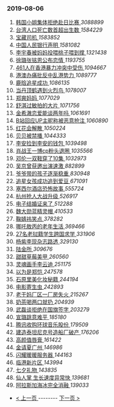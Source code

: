 ### 2019-08-06 
1. [ 韩国小姐集体拒绝赴日比赛 ](https://s.weibo.com/weibo?q=%23%E9%9F%A9%E5%9B%BD%E5%B0%8F%E5%A7%90%E9%9B%86%E4%BD%93%E6%8B%92%E7%BB%9D%E8%B5%B4%E6%97%A5%E6%AF%94%E8%B5%9B%23&Refer=top) *3088899*
1. [ 台湾人口死亡数首超出生数 ](https://s.weibo.com/weibo?q=%23%E5%8F%B0%E6%B9%BE%E4%BA%BA%E5%8F%A3%E6%AD%BB%E4%BA%A1%E6%95%B0%E9%A6%96%E8%B6%85%E5%87%BA%E7%94%9F%E6%95%B0%23&Refer=top) *1584229*
1. [ 宝藏司机 ](https://s.weibo.com/weibo?q=%23%E5%AE%9D%E8%97%8F%E5%8F%B8%E6%9C%BA%23&topic_ad=1&Refer=top) *1583852*
1. [ 中国人民银行声明 ](https://s.weibo.com/weibo?q=%23%E4%B8%AD%E5%9B%BD%E4%BA%BA%E6%B0%91%E9%93%B6%E8%A1%8C%E5%A3%B0%E6%98%8E%23&Refer=top) *1581082*
1. [ 李宇春被妈妈投喂桃子喂到撑 ](https://s.weibo.com/weibo?q=%23%E6%9D%8E%E5%AE%87%E6%98%A5%E8%A2%AB%E5%A6%88%E5%A6%88%E6%8A%95%E5%96%82%E6%A1%83%E5%AD%90%E5%96%82%E5%88%B0%E6%92%91%23&Refer=top) *1321438*
1. [ 徐璐张铭恩公布恋情 ](https://s.weibo.com/weibo?q=%23%E5%BE%90%E7%92%90%E5%BC%A0%E9%93%AD%E6%81%A9%E5%85%AC%E5%B8%83%E6%81%8B%E6%83%85%23&Refer=top) *1193755*
1. [ 461人在香港暴力冲突中受伤 ](https://s.weibo.com/weibo?q=%23461%E4%BA%BA%E5%9C%A8%E9%A6%99%E6%B8%AF%E6%9A%B4%E5%8A%9B%E5%86%B2%E7%AA%81%E4%B8%AD%E5%8F%97%E4%BC%A4%23&Refer=top) *1094667*
1. [ 港澳办痛批反中乱港势力 ](https://s.weibo.com/weibo?q=%23%E6%B8%AF%E6%BE%B3%E5%8A%9E%E7%97%9B%E6%89%B9%E5%8F%8D%E4%B8%AD%E4%B9%B1%E6%B8%AF%E5%8A%BF%E5%8A%9B%23&Refer=top) *1089777*
1. [ 鹿晗追星成功 ](https://s.weibo.com/weibo?q=%23%E9%B9%BF%E6%99%97%E8%BF%BD%E6%98%9F%E6%88%90%E5%8A%9F%23&Refer=top) *1086135*
1. [ 当丹顶鹤遇到火烈鸟 ](https://s.weibo.com/weibo?q=%23%E5%BD%93%E4%B8%B9%E9%A1%B6%E9%B9%A4%E9%81%87%E5%88%B0%E7%81%AB%E7%83%88%E9%B8%9F%23&Refer=top) *1078007*
1. [ 郑爽妈妈 ](https://s.weibo.com/weibo?q=%23%E9%83%91%E7%88%BD%E5%A6%88%E5%A6%88%23&Refer=top) *1077029*
1. [ 舒淇过敏拍的大片 ](https://s.weibo.com/weibo?q=%23%E8%88%92%E6%B7%87%E8%BF%87%E6%95%8F%E6%8B%8D%E7%9A%84%E5%A4%A7%E7%89%87%23&Refer=top) *1071756*
1. [ 金希澈恋爱能谈两年吗 ](https://s.weibo.com/weibo?q=%23%E9%87%91%E5%B8%8C%E6%BE%88%E6%81%8B%E7%88%B1%E8%83%BD%E8%B0%88%E4%B8%A4%E5%B9%B4%E5%90%97%23&Refer=top) *1061691*
1. [ B站回应UP主昵称被恶意抢注 ](https://s.weibo.com/weibo?q=%23B%E7%AB%99%E5%9B%9E%E5%BA%94UP%E4%B8%BB%E6%98%B5%E7%A7%B0%E8%A2%AB%E6%81%B6%E6%84%8F%E6%8A%A2%E6%B3%A8%23&Refer=top) *1060890*
1. [ 红花会解散 ](https://s.weibo.com/weibo?q=%E7%BA%A2%E8%8A%B1%E4%BC%9A%E8%A7%A3%E6%95%A3&Refer=top) *1050224*
1. [ 贝贝被禁播 ](https://s.weibo.com/weibo?q=%E8%B4%9D%E8%B4%9D%E8%A2%AB%E7%A6%81%E6%92%AD&Refer=top) *1044333*
1. [ 李安捡到李安的钱包 ](https://s.weibo.com/weibo?q=%23%E6%9D%8E%E5%AE%89%E6%8D%A1%E5%88%B0%E6%9D%8E%E5%AE%89%E7%9A%84%E9%92%B1%E5%8C%85%23&Refer=top) *1039498*
1. [ 肖战王一博cp粉头退圈 ](https://s.weibo.com/weibo?q=%23%E8%82%96%E6%88%98%E7%8E%8B%E4%B8%80%E5%8D%9Acp%E7%B2%89%E5%A4%B4%E9%80%80%E5%9C%88%23&Refer=top) *1035566*
1. [ 邓伦一双鞋穿了10集 ](https://s.weibo.com/weibo?q=%23%E9%82%93%E4%BC%A6%E4%B8%80%E5%8F%8C%E9%9E%8B%E7%A9%BF%E4%BA%8610%E9%9B%86%23&Refer=top) *1032973*
1. [ 吴京曾获邀出演速激 ](https://s.weibo.com/weibo?q=%23%E5%90%B4%E4%BA%AC%E6%9B%BE%E8%8E%B7%E9%82%80%E5%87%BA%E6%BC%94%E9%80%9F%E6%BF%80%23&Refer=top) *882899*
1. [ 爷爷带的孩子逐渐稳重 ](https://s.weibo.com/weibo?q=%23%E7%88%B7%E7%88%B7%E5%B8%A6%E7%9A%84%E5%AD%A9%E5%AD%90%E9%80%90%E6%B8%90%E7%A8%B3%E9%87%8D%23&Refer=top) *830948*
1. [ 追星女孩成功追到爱豆 ](https://s.weibo.com/weibo?q=%23%E8%BF%BD%E6%98%9F%E5%A5%B3%E5%AD%A9%E6%88%90%E5%8A%9F%E8%BF%BD%E5%88%B0%E7%88%B1%E8%B1%86%23&Refer=top) *671091*
1. [ 塞西尔酒店恐怖故事 ](https://s.weibo.com/weibo?q=%23%E5%A1%9E%E8%A5%BF%E5%B0%94%E9%85%92%E5%BA%97%E6%81%90%E6%80%96%E6%95%85%E4%BA%8B%23&Refer=top) *555724*
1. [ 杭州抢人大战升级 ](https://s.weibo.com/weibo?q=%23%E6%9D%AD%E5%B7%9E%E6%8A%A2%E4%BA%BA%E5%A4%A7%E6%88%98%E5%8D%87%E7%BA%A7%23&Refer=top) *526917*
1. [ 电子结婚证来了 ](https://s.weibo.com/weibo?q=%23%E7%94%B5%E5%AD%90%E7%BB%93%E5%A9%9A%E8%AF%81%E6%9D%A5%E4%BA%86%23&Refer=top) *512288*
1. [ 魏大勋蓝精灵帽 ](https://s.weibo.com/weibo?q=%23%E9%AD%8F%E5%A4%A7%E5%8B%8B%E8%93%9D%E7%B2%BE%E7%81%B5%E5%B8%BD%23&Refer=top) *410533*
1. [ 鞠婧祎笑点 ](https://s.weibo.com/weibo?q=%23%E9%9E%A0%E5%A9%A7%E7%A5%8E%E7%AC%91%E7%82%B9%23&Refer=top) *378282*
1. [ 哪吒敖丙的老年生活 ](https://s.weibo.com/weibo?q=%23%E5%93%AA%E5%90%92%E6%95%96%E4%B8%99%E7%9A%84%E8%80%81%E5%B9%B4%E7%94%9F%E6%B4%BB%23&Refer=top) *369466*
1. [ 27名老挝籍学生跨国求学 ](https://s.weibo.com/weibo?q=27%E5%90%8D%E8%80%81%E6%8C%9D%E7%B1%8D%E5%AD%A6%E7%94%9F%E8%B7%A8%E5%9B%BD%E6%B1%82%E5%AD%A6&Refer=top) *331906*
1. [ 杨紫李现杂志路透 ](https://s.weibo.com/weibo?q=%23%E6%9D%A8%E7%B4%AB%E6%9D%8E%E7%8E%B0%E6%9D%82%E5%BF%97%E8%B7%AF%E9%80%8F%23&Refer=top) *329130*
1. [ 陆金所 ](https://s.weibo.com/weibo?q=%23%E9%99%86%E9%87%91%E6%89%80%23&Refer=top) *309676*
1. [ 甜甜草莓美甲 ](https://s.weibo.com/weibo?q=%23%E7%94%9C%E7%94%9C%E8%8D%89%E8%8E%93%E7%BE%8E%E7%94%B2%23&Refer=top) *260560*
1. [ 灵魂画手李云迪 ](https://s.weibo.com/weibo?q=%23%E7%81%B5%E9%AD%82%E7%94%BB%E6%89%8B%E6%9D%8E%E4%BA%91%E8%BF%AA%23&Refer=top) *251175*
1. [ 以为是郑恺 ](https://s.weibo.com/weibo?q=%23%E4%BB%A5%E4%B8%BA%E6%98%AF%E9%83%91%E6%81%BA%23&Refer=top) *247578*
1. [ 石原里美化妆秘籍 ](https://s.weibo.com/weibo?q=%23%E7%9F%B3%E5%8E%9F%E9%87%8C%E7%BE%8E%E5%8C%96%E5%A6%86%E7%A7%98%E7%B1%8D%23&Refer=top) *244194*
1. [ 电影寄生虫 ](https://s.weibo.com/weibo?q=%23%E7%94%B5%E5%BD%B1%E5%AF%84%E7%94%9F%E8%99%AB%23&Refer=top) *242893*
1. [ 老干妈厂区一厂房失火 ](https://s.weibo.com/weibo?q=%23%E8%80%81%E5%B9%B2%E5%A6%88%E5%8E%82%E5%8C%BA%E4%B8%80%E5%8E%82%E6%88%BF%E5%A4%B1%E7%81%AB%23&Refer=top) *215267*
1. [ 奶茶喝两口就扔 ](https://s.weibo.com/weibo?q=%23%E5%A5%B6%E8%8C%B6%E5%96%9D%E4%B8%A4%E5%8F%A3%E5%B0%B1%E6%89%94%23&Refer=top) *204939*
1. [ 武磊谈拒绝在国旗签字 ](https://s.weibo.com/weibo?q=%E6%AD%A6%E7%A3%8A%E8%B0%88%E6%8B%92%E7%BB%9D%E5%9C%A8%E5%9B%BD%E6%97%97%E7%AD%BE%E5%AD%97&Refer=top) *203279*
1. [ 宣璐跳意难平 ](https://s.weibo.com/weibo?q=%23%E5%AE%A3%E7%92%90%E8%B7%B3%E6%84%8F%E9%9A%BE%E5%B9%B3%23&Refer=top) *185180*
1. [ 腾讯收购环球音乐股份 ](https://s.weibo.com/weibo?q=%23%E8%85%BE%E8%AE%AF%E6%94%B6%E8%B4%AD%E7%8E%AF%E7%90%83%E9%9F%B3%E4%B9%90%E8%82%A1%E4%BB%BD%23&Refer=top) *179509*
1. [ 建造泰坦尼克号造船厂破产 ](https://s.weibo.com/weibo?q=%E5%BB%BA%E9%80%A0%E6%B3%B0%E5%9D%A6%E5%B0%BC%E5%85%8B%E5%8F%B7%E9%80%A0%E8%88%B9%E5%8E%82%E7%A0%B4%E4%BA%A7&Refer=top) *176206*
1. [ 高颜值唇膏 ](https://s.weibo.com/weibo?q=%23%E9%AB%98%E9%A2%9C%E5%80%BC%E5%94%87%E8%86%8F%23&Refer=top) *161422*
1. [ 金请夏广州 ](https://s.weibo.com/weibo?q=%E9%87%91%E8%AF%B7%E5%A4%8F%E5%B9%BF%E5%B7%9E&Refer=top) *146986*
1. [ 闪耀暖暖服务器 ](https://s.weibo.com/weibo?q=%E9%97%AA%E8%80%80%E6%9A%96%E6%9A%96%E6%9C%8D%E5%8A%A1%E5%99%A8&Refer=top) *144163*
1. [ 临港新片区 ](https://s.weibo.com/weibo?q=%E4%B8%B4%E6%B8%AF%E6%96%B0%E7%89%87%E5%8C%BA&Refer=top) *143994*
1. [ 七夕礼物 ](https://s.weibo.com/weibo?q=%E4%B8%83%E5%A4%95%E7%A4%BC%E7%89%A9&Refer=top) *143835*
1. [ 仙人掌 生长速度异常快 ](https://s.weibo.com/weibo?q=%E4%BB%99%E4%BA%BA%E6%8E%8C%20%E7%94%9F%E9%95%BF%E9%80%9F%E5%BA%A6%E5%BC%82%E5%B8%B8%E5%BF%AB&Refer=top) *139681*
1. [ 阿拉斯加海冰完全消融 ](https://s.weibo.com/weibo?q=%E9%98%BF%E6%8B%89%E6%96%AF%E5%8A%A0%E6%B5%B7%E5%86%B0%E5%AE%8C%E5%85%A8%E6%B6%88%E8%9E%8D&Refer=top) *139033* 

- [ < 上一页 ](https://github.com/able8/weibo-hot-record/blob/master/2019-08-05.md) -------- [ 下一页 > ](https://github.com/able8/weibo-hot-record/blob/master/2019-08-07.md)